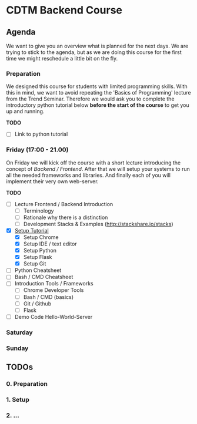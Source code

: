 # CDTM Backend Course

## Agenda
We want to give you an overview what is planned for the next days. We are trying to stick to the agenda, but as we are doing this course for the first time we might reschedule a little bit on the fly.

### Preparation
We designed this course for students with limited programming skills. With this in mind, we want to avoid repeating the 'Basics of Programming' lecture from the Trend Seminar. Therefore we would ask you to complete the introductory python tutorial below **before the start of the course** to get you up and running.

**TODO** 
- [ ] Link to python tutorial

### Friday (17:00 - 21.00)
On Friday we will kick off the course with a short lecture introducing the concept of *Backend / Frontend*. After that we will setup your systems to run all the needed frameworks and libraries. And finally each of you will implement their very own web-server.

**TODO** 
- [ ] Lecture Frontend / Backend Introduction
  - [ ] Terminology
  - [ ] Rationale why there is a distinction
  - [ ] Development Stacks & Examples (http://stackshare.io/stacks) 
- [X] [Setup Tutorial](./tutorial/0-Setup.md "Install all the things!")
  - [X] Setup Chrome
  - [X] Setup IDE / text editor
  - [X] Setup Python
  - [X] Setup Flask
  - [X] Setup Git
- [ ] Python Cheatsheet
- [ ] Bash / CMD Cheatsheet
- [ ] Introduction Tools / Frameworks
  - [ ] Chrome Developer Tools  
  - [ ] Bash / CMD (basics)
  - [ ] Git / Github
  - [ ] Flask
- [ ] Demo Code Hello-World-Server

### Saturday
### Sunday


## TODOs
### 0. Preparation

### 1. Setup

### 2. ...
